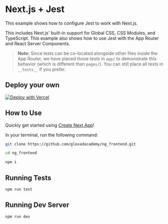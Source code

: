 # Next.js + Jest

This example shows how to configure Jest to work with Next.js.

This includes Next.js' built-in support for Global CSS, CSS Modules, and TypeScript. This example also shows how to use Jest with the App Router and React Server Components.

> **Note:** Since tests can be co-located alongside other files inside the App Router, we have placed those tests in `app/` to demonstrate this behavior (which is different than `pages/`). You can still place all tests in `__tests__` if you prefer.

## Deploy your own

[![Deploy with Vercel](https://vercel.com/button)](https://vercel.com/new/clone?repository-url=https://github.com/vercel/next.js/tree/canary/examples/with-jest&project-name=with-jest&repository-name=with-jest)

## How to Use

Quickly get started using [Create Next App](https://github.com/vercel/next.js/tree/canary/packages/create-next-app#readme)!

In your terminal, run the following command:

```bash
git clone https://github.com/gloxadacademy/ng_frontend.git
```
```bash
cd ng_frontend
```
```bash
npm i
```

## Running Tests

```bash
npm run test
```

## Running Dev Server

```bash
npm run dev
```
